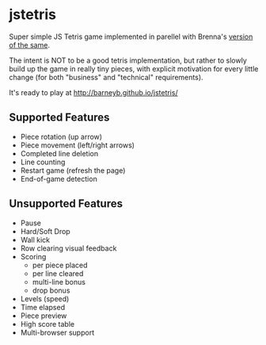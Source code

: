 # jstetris

Super simple JS Tetris game implemented in parellel with Brenna's [version of the same](https://github.com/switzerb/jstetris/).

The intent is NOT to be a good tetris implementation, but rather to slowly build up the game in really tiny pieces, with explicit motivation for every little change (for both "business" and "technical" requirements).

It's ready to play at http://barneyb.github.io/jstetris/

## Supported Features

* Piece rotation (up arrow)
* Piece movement (left/right arrows)
* Completed line deletion
* Line counting
* Restart game (refresh the page)
* End-of-game detection

## Unsupported Features

* Pause
* Hard/Soft Drop
* Wall kick
* Row clearing visual feedback
* Scoring
  * per piece placed
  * per line cleared
  * multi-line bonus
  * drop bonus
* Levels (speed)
* Time elapsed
* Piece preview
* High score table
* Multi-browser support
